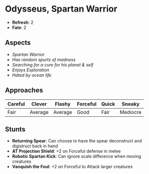 # Odysseus, Spartan Warrior
* **Refresh**: 2
* **Fate**: 2

## Aspects
* *Spartan Warrior*
* *Has random spurts of madness*
* *Searching for a cure for his planet & self*
* *Enjoys Exploration*
* *Hated by ocean life*

## Approaches

| Careful | Clever | Flashy | Forceful | Quick | Sneaky |
| ------- | ------ | ------ | -------- | ----- | ------ |
| Fair | Average | Average | Good | Fair | Mediocre |

## Stunts
* **Returning Spear**: Can choose to have the spear deconstruct and digistruct back in hand
* **AT Projection Shield**: +2 on Forceful defense in melee
* **Robotic Spartan Kick**: Can ignore scale difference when moving creatures
* **Vanquish the Foul**: +2 on Forceful to Attack larger creatures

